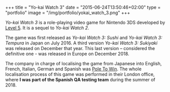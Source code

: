 +++
title = "Yo-kai Watch 3"
date = "2015-06-24T13:50:46+02:00"
type = "portfolio"
image = "/img/portfolio/yokai_watch_3.png"
+++

*Yo-kai Watch 3* is a role-playing video game for Nintendo 3DS developed by [Level 5](http://level5ia.com/). It is a sequel to *Yo-kai Watch 2*.

The game was first released as *Yo-kai Watch 3: Sushi* and *Yo-kai Watch 3: Tempura* in Japan on July 2016. A third version *Yo-kai Watch 3: Sukiyaki* was released on December that year. This last version – considered the definitive one - was released in Europe on December 2018.

The company in charge of localising the game from Japanese into English, French, Italian, German and Spanish was [Pole To Win](https://www.ptw-i.com/). The whole localisation process of this game was performed in their London office, where **I was part of the Spanish QA testing team** during the summer of 2018.

